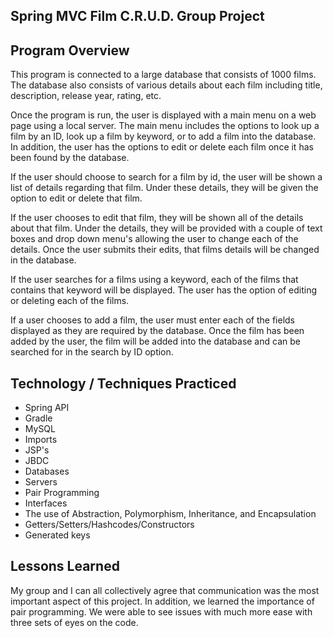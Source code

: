 ## Spring MVC Film C.R.U.D. Group Project


## Program Overview

This program is connected to a large database that consists of 1000 films.  The
database also consists of various details about each film including title, description, release year, rating, etc. 

Once the program is run, the user is displayed with a main menu on a web page using a local server. The main menu includes the options to look up a film by an ID, look up a film by keyword, or to add a film into the database. In addition, the user has the options to edit or delete each film once it has been found by the database. 

If the user should choose to search for a film by id, the user will be shown a list of details regarding that film.  Under these details, they will be given the option to edit or delete that film. 

If the user chooses to edit that film, they will be shown all of the details about that film. Under the details, they will be provided with a couple of text boxes and drop down menu's allowing the user to change each of the details. Once the user submits their edits, that films details will be changed in the database.

If the user searches for a films using a keyword, each of the films that contains that keyword will be displayed. The user has the option of editing or deleting each of the films. 

If a user chooses to add a film, the user must enter each of the fields displayed as they are required by the database. Once the film has been added by the user, the film will be added into the database and can be searched for in the search by ID option. 


## Technology / Techniques Practiced 

* Spring API
* Gradle
* MySQL
* Imports
* JSP's
* JBDC
* Databases
* Servers
* Pair Programming
* Interfaces
* The use of Abstraction, Polymorphism, Inheritance, and Encapsulation
* Getters/Setters/Hashcodes/Constructors
* Generated keys


## Lessons Learned

My group and I can all collectively agree that communication was the most important aspect of this project. In addition, we learned the importance of pair programming. We were able to see issues with much more ease with three sets of eyes on the code.  